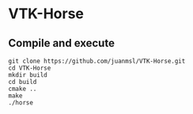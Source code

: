 # VTK-Horse

## Compile and execute
```
git clone https://github.com/juanmsl/VTK-Horse.git
cd VTK-Horse
mkdir build
cd build
cmake ..
make
./horse
```
